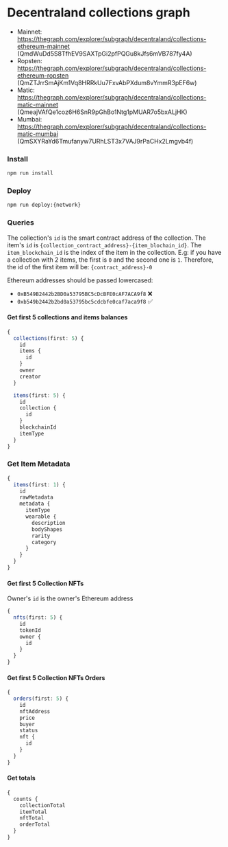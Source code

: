 # Decentraland collections graph

- Mainnet: https://thegraph.com/explorer/subgraph/decentraland/collections-ethereum-mainnet (QmdWuDd5S8TfhEV9SAXTpGi2pfPQGu8kJfs6mVB787fy4A)
- Ropsten: https://thegraph.com/explorer/subgraph/decentraland/collections-ethereum-ropsten (QmZTJrrSmAjKm1Vq8HRRkUu7FxvAbPXdum8vYmmR3pEF6w)
- Matic: https://thegraph.com/explorer/subgraph/decentraland/collections-matic-mainnet (QmeajVAfQe1coz6H6SnR9pGhBo1Ntg1pMUAR7o5bxALjHK)
- Mumbai: https://thegraph.com/explorer/subgraph/decentraland/collections-matic-mumbai (QmSXYRaYd6Tmufanyw7URhLST3x7VAJ9rPaCHx2Lmgvb4f)

### Install

```bash
npm run install
```

### Deploy

```bash
npm run deploy:{network}
```

### Queries

The collection's `id` is the smart contract address of the collection.
The item's `id` is `{collection_contract_address}-{item_blochain_id}`. The `item_blockchain_id` is the index of the item in the collection. E.g: if you have a collection with 2 items, the first is `0` and the second one is `1`. Therefore, the id of the first item will be: `{contract_address}-0`

Ethereum addresses should be passed lowercased:

- `0xB549B2442b2BD0a53795BC5cDcBFE0cAF7ACA9f8` ❌
- `0xb549b2442b2bd0a53795bc5cdcbfe0caf7aca9f8` ✅

#### Get first 5 collections and items balances

```typescript
{
  collections(first: 5) {
    id
    items {
      id
    }
    owner
    creator
  }

  items(first: 5) {
    id
    collection {
      id
    }
    blockchainId
    itemType
  }
}
```

### Get Item Metadata

```typescript
{
  items(first: 1) {
    id
    rawMetadata
    metadata {
      itemType
      wearable {
        description
        bodyShapes
        rarity
        category
      }
    }
  }
}
```

#### Get first 5 Collection NFTs

Owner's `id` is the owner's Ethereum address

```typescript
{
  nfts(first: 5) {
    id
    tokenId
    owner {
      id
    }
  }
}
```

#### Get first 5 Collection NFTs Orders

```typescript
{
  orders(first: 5) {
    id
    nftAddress
    price
    buyer
    status
    nft {
      id
    }
  }
}
```

#### Get totals

```typescript
{
  counts {
    collectionTotal
    itemTotal
    nftTotal
    orderTotal
  }
}
```
